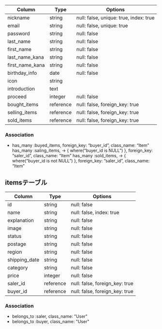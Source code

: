 
|Column         |Type     |Options                   |
|---------------|---------|---------------           |
|nickname       |string   |null: false, unique: true, index: true
|email          |string   |null: false, unique: true
|password       |string   |null: false
|last_name      |string   |null: false
|first_name     |string   |null: false
|last_name_kana |string   |null: false
|first_name_kana|string   |null: false
|birthday_info  |date     |null: false
|icon           |string
|introduction   |text
|proceed        |integer  |null: false
|bought_items   |reference|null: false, foreign_key: true
|selling_items  |reference|null: false, foreign_key: true
|sold_items     |reference|null: false, foreign_key: true
### Association
- has_many :buyed_items, foreign_key: “buyer_id”, class_name: “Item”
  has_many :saling_items, -> { where(“buyer_id is NULL”) }, foreign_key: “saler_id”, class_name: “Item”
  has_many :sold_items, -> { where(“buyer_id is not NULL”) }, foreign_key: “saler_id”, class_name: “Item”
## itemsテーブル
|Column        |Type     |Options    |
|--------------|---------|-----------|
|id            |string   |null: false|
|name          |string   |null: false, index: true|
|explanation   |string   |null: false|
|image         |string   |null: false|
|status        |string   |null: false|
|postage       |string   |null: false|
|region        |string   |null: false|
|shipping_date |string   |null: false|
|category      |string   |null: false|
|price         |integer  |null: false|
|saler_id      |reference|null: false, foreign_key: true|
|buyer_id      |reference|null: false, foreign_key: true|
### Association  
- belongs_to :saler, class_name: "User"
- belongs_to :buyer, class_name: "User"